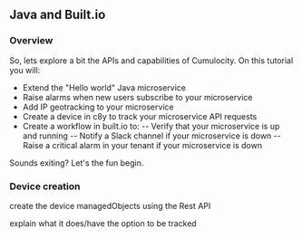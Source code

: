## Java and Built.io

### Overview

So, lets explore a bit the APIs and capabilities of Cumulocity. On this tutorial you will:

- Extend the "Hello world" Java microservice
- Raise alarms when new users subscribe to your microservice
- Add IP geotracking to your microservice
- Create a device in c8y to track your microservice API requests
- Create a workflow in built.io to:
  -- Verify that your microservice is up and running
  -- Notify a Slack channel if your microservice is down
  -- Raise a critical alarm in your tenant if your microservice is down

Sounds exiting? Let's the fun begin.

### Device creation

create the device managedObjects using the Rest API


explain what it does/have the option to be tracked
